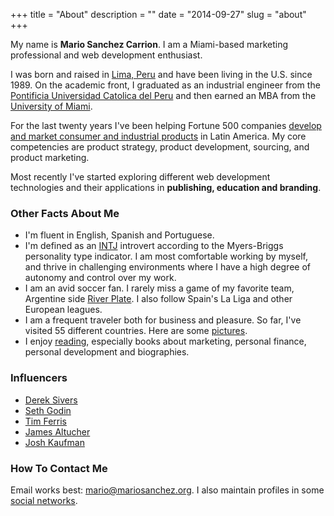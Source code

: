 +++
title = "About"
description = ""
date = "2014-09-27"
slug = "about"
+++

<a name="1"></a>

My name is **Mario Sanchez Carrion**. I am a Miami-based marketing professional and web development enthusiast. 

I was born and raised in [Lima, Peru](http://farm5.staticflickr.com/4115/4935682049_a0215ceb6e_z.jpg) and have been living in the U.S. since 1989. On the academic front, I graduated as an industrial engineer from the [Pontificia Universidad Catolica del Peru](http://www.pucp.edu.pe/en/about-pucp/our-university/welcome/) and then earned an MBA from the [University of Miami](http://www.miami.edu).

For the last twenty years I've been helping Fortune 500 companies [develop and market consumer and industrial products](http://www.linkedin.com/in/mariobox/) in Latin America. My core competencies are product strategy, product development, sourcing, and product marketing.

Most recently I've started exploring different web development technologies and their applications in **publishing, education and branding**.


<a name="2"></a>

### Other Facts About Me ###

* I'm fluent in English, Spanish and Portuguese.
* I'm defined as an [INTJ](http://mariosanchez.org/images/INTJ.PNG) introvert according to the Myers-Briggs personality type indicator. I am most comfortable working by myself, and thrive in challenging environments where I have a high degree of autonomy and control over my work.
* I am an avid soccer fan. I rarely miss a game of my favorite team, Argentine side [River Plate](http://farm5.staticflickr.com/4055/4448440498_5d731b2102_z.jpg). I also follow Spain's La Liga and other European leagues.
* I am a frequent traveler both for business and pleasure. So far, I've visited 55 different countries. Here are some [pictures](../photos).
* I enjoy [reading](../reading/), especially books about marketing, personal finance, personal development and biographies.


### Influencers

* [Derek Sivers](http://sivers.org)
* [Seth Godin](http://sethgodin.typepad.com)
* [Tim Ferris](http://fourhourworkweek.com)
* [James Altucher](http://www.jamesaltucher.com)
* [Josh Kaufman](http://joshkaufman.net)


### How To Contact Me ###

Email works best: <a href="mailto:mario@mariosanchez.org">mario@mariosanchez.org</a>. I also maintain profiles in some [social networks](../contact/).
